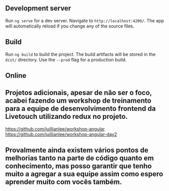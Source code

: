 ## Development server

Run `ng serve` for a dev server. Navigate to `http://localhost:4200/`. The app will automatically reload if you change any of the source files.

## Build

Run `ng build` to build the project. The build artifacts will be stored in the `dist/` directory. Use the `--prod` flag for a production build.


## Online


## Projetos adicionais, apesar de não ser o foco, acabei fazendo um workshop de treinamento para a equipe de desenvolvimento frontend da Livetouch utilizando redux no projeto.
https://github.com/juillianlee/workshop-angular
https://github.com/juillianlee/workshop-angular-day2

## Provalmente ainda existem vários pontos de melhorias tanto na parte de código quanto em conhecimento, mas posso garantir que tenho muito a agregar a sua equipe assim como espero aprender muito com vocês também.

